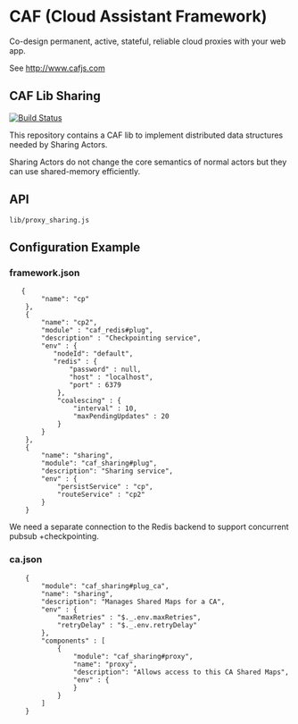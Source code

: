 # CAF (Cloud Assistant Framework)

Co-design permanent, active, stateful, reliable cloud proxies with your web app.

See http://www.cafjs.com 

## CAF Lib Sharing

[![Build Status](http://ci.cafjs.com/github.com/cafjs/caf_sharing/status.svg?branch=master)](http://ci.cafjs.com/github.com/cafjs/caf_sharing)


This repository contains a CAF lib to implement distributed data structures needed by Sharing Actors.

Sharing Actors do not change the core semantics of normal actors but they can use shared-memory efficiently.


## API

    lib/proxy_sharing.js
    
 
## Configuration Example

### framework.json

       {
            "name": "cp"
        },
        {
            "name": "cp2",
            "module" : "caf_redis#plug",
            "description" : "Checkpointing service",
            "env" : {
               "nodeId": "default",
               "redis" : {
                   "password" : null,
                   "host" : "localhost",
                   "port" : 6379
                },
                "coalescing" : {
                    "interval" : 10,
                    "maxPendingUpdates" : 20
                }
            }
        },
        {
            "name": "sharing",
            "module": "caf_sharing#plug",
            "description": "Sharing service",
            "env" : {
                "persistService" : "cp",
                "routeService" : "cp2"
            }
        }

        
We need a separate connection to the Redis backend to support concurrent pubsub +checkpointing.
        

### ca.json
  
        {
            "module": "caf_sharing#plug_ca",
            "name": "sharing",
            "description": "Manages Shared Maps for a CA",
            "env" : {
                "maxRetries" : "$._.env.maxRetries",
                "retryDelay" : "$._.env.retryDelay"
            },
            "components" : [
                {
                    "module": "caf_sharing#proxy",
                    "name": "proxy",
                    "description": "Allows access to this CA Shared Maps",
                    "env" : {
                    }
                }
            ]
        }

        
            
 

